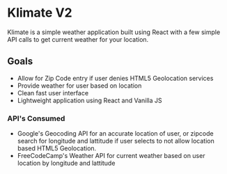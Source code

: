 # Klimate V2
Klimate is a simple weather application built using React with a few simple API calls to get current weather for your location. 

## Goals
* Allow for Zip Code entry if user denies HTML5 Geolocation services
* Provide weather for user based on location
* Clean fast user interface
* Lightweight application using React and Vanilla JS

### API's Consumed
* Google's Geocoding API for an accurate location of user, or zipcode search for longitude and lattitude if user selects to not allow location based HTML5 Geolocation.
* FreeCodeCamp's Weather API for current weather based on user location by longitude and lattitude


